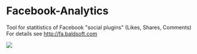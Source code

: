 # Facebook-Analytics
Tool for statitistics of Facebook "social plugins" (Likes, Shares, Comments)
For details see http://fa.baldsoft.com

<a href="http://fa.baldsoft.com">
<img src="http://fa.baldsoft.com//img/example1_en.png">
</a>
